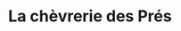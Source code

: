 ---
title: "La chèvrerie des Prés"
url: /saint-jean-rohrbach/la-chevrerie-des-pres/
shop: fromage
---